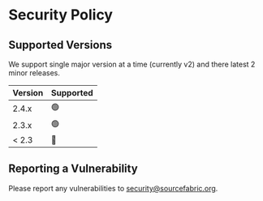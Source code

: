 # Security Policy

## Supported Versions

We support single major version at a time (currently v2) and there
latest 2 minor releases.

| Version | Supported          |
| ------- | ------------------ |
| 2.4.x   | 🟢                 |
| 2.3.x   | 🟢                 |
| < 2.3   | 🔴                 |

## Reporting a Vulnerability

Please report any vulnerabilities to security@sourcefabric.org.
